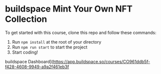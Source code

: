 # buildspace Mint Your Own NFT Collection

To get started with this course, clone this repo and follow these commands:

1. Run `npm install` at the root of your directory
2. Run `npm run start` to start the project
3. Start coding!

buildspace Dashboard](https://app.buildspace.so/courses/CO961ddb5f-f428-4608-9949-a9a2f461eb3f

